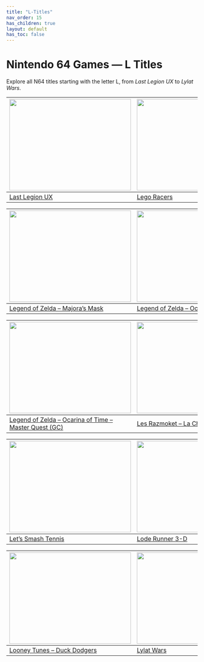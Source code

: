 ```yaml
---
title: "L-Titles"
nav_order: 15
has_children: true
layout: default
has_toc: false
---
```


# Nintendo 64 Games — L Titles

Explore all N64 titles starting with the letter L, from *Last Legion UX* to *Lylat Wars*.

| <a href="l/last-legion-ux"><img src="https://images.launchbox-app.com//34e3a1e7-b8af-4d82-b4be-76514324b2c2.jpg" width="320" height="240" alt=""/></a> | <a href="l/lego-racers"><img src="https://images.launchbox-app.com/80815f07-7bb1-439a-8496-a8cc153ee91d.jpg" width="320" height="240" alt=""/></a> |
|---|---|
[Last Legion UX](l/last-legion-ux) | [Lego Racers](l/lego-racers) |

| <a href="l/legend-of-zelda-majoras-mask"><img src="https://images.launchbox-app.com//bbfeed46-f743-4f69-b47d-a9551ce29a49.jpg" width="320" height="240" alt=""/></a> | <a href="l/legend-of-zelda-ocarina-of-time"><img src="https://images.launchbox-app.com/80815f07-7bb1-439a-8496-a8cc153ee91d.jpg" width="320" height="240" alt=""/></a> |
|---|---|
[Legend of Zelda – Majora’s Mask](l/legend-of-zelda-majoras-mask) | [Legend of Zelda – Ocarina of Time](l/legend-of-zelda-ocarina-of-time) |

| <a href="l/legend-of-zelda-ocarina-of-time-master-quest-gc"><img src="https://images.launchbox-app.com//7f80818c-09f4-4489-9266-62a5a5700ab5.jpg" width="320" height="240" alt=""/></a> | <a href="l/les-razmoket-la-chasse-aux-tresors"><img src="https://images.launchbox-app.com//fa1ce7b5-259b-4511-a91e-5312dbe03f96.png" width="320" height="240" alt=""/></a> |
|---|---|
[Legend of Zelda – Ocarina of Time – Master Quest (GC)](l/legend-of-zelda-ocarina-of-time-master-quest-gc) | [Les Razmoket – La Chasse Aux Tresors](l/les-razmoket-la-chasse-aux-tresors) |

| <a href="l/lets-smash-tennis"><img src="https://images.launchbox-app.com//8a43a3ba-6640-49da-8e47-7782738a89b0.png" width="320" height="240" alt=""/></a> | <a href="l/lode-runner-3-d"><img src="https://images.launchbox-app.com//8cde6c16-81fe-4ccd-ba7f-ff770648e350.jpg" width="320" height="240" alt=""/></a> |
|---|---|
[Let’s Smash Tennis](l/lets-smash-tennis) | [Lode Runner 3-D](l/lode-runner-3-d) |

| <a href="l/looney-tunes-duck-dodgers"><img src="https://images.launchbox-app.com/e09dc515-b2d1-44b5-a45d-611b27bd7c6f.jpg" width="320" height="240" alt=""/></a> | <a href="l/lylat-wars"><img src="https://images.launchbox-app.com/59edec4d-2ad0-4539-a6fa-77c9d72e17f6.png" width="320" height="240" alt=""/></a> |
|---|---|
[Looney Tunes – Duck Dodgers](l/looney-tunes-duck-dodgers) | [Lylat Wars](l/lylat-wars) |
